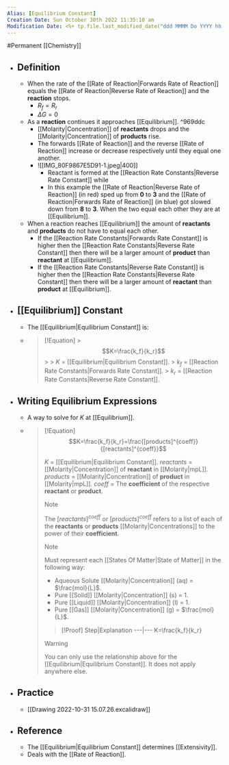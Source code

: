 ```yaml
---
Alias: [Equilibrium Constant]
Creation Date: Sun October 30th 2022 11:35:10 am 
Modification Date: <%+ tp.file.last_modified_date("ddd MMMM Do YYYY hh:mm:ss a") %>
---
```

#Permanent [[Chemistry]]

- ## Definition
	- When the rate of the [[Rate of Reaction|Forwards Rate of Reaction]] equals the [[Rate of Reaction|Reverse Rate of Reaction]] and the **reaction** stops.
		- $R_f=R_r$
		- $\Delta G=0$
	- As a **reaction** continues it approaches [[Equilibrium]]. ^969ddc
		- [[Molarity|Concentration]] of **reactants** drops and the [[Molarity|Concentration]] of **products** rise. 
		- The forwards [[Rate of Reaction]] and the reverse [[Rate of Reaction]] increase or decrease respectively until they equal one another.
		- ![[IMG_80F9867E5D91-1.jpeg|400]]
			- Reactant is formed at the [[Reaction Rate Constants|Reverse Rate Constant]] while 
			- In this example the [[Rate of Reaction|Reverse Rate of Reaction]] (in red) sped up from **0** to **3** and the [[Rate of Reaction|Forwards Rate of Reaction]] (in blue) got slowed down from **8** to **3**. When the two equal each other they are at [[Equilibrium]].
	- When a reaction reaches [[Equilibrium]] the amount of **reactants** and **products** do not have to equal each other.
		- If the [[Reaction Rate Constants|Forwards Rate Constant]] is higher then the [[Reaction Rate Constants|Reverse Rate Constant]] then there will be a larger amount of **product** than **reactant** at [[Equilibrium]].
		- If the [[Reaction Rate Constants|Reverse Rate Constant]] is higher then the [[Reaction Rate Constants|Reverse Rate Constant]] then there will be a larger amount of **reactant** than **product** at [[Equilibrium]].
- ## [[Equilibrium]] Constant
	- The [[Equilibrium|Equilibrium Constant]] is:
	- > [!Equation]
          > $$K=\frac{k_f}{k_r}$$
          > 
          > $K$ = [[Equilibrium|Equilibrium Constant]].
          > $k_f$ = [[Reaction Rate Constants|Forwards Rate Constant]].
          > $k_r$ = [[Reaction Rate Constants|Reverse Rate Constant]].
- ## Writing Equilibrium Expressions
	- A way to solve for $K$ at [[Equilibrium]].
	- > [!Equation]
	  > $$K=\frac{k_f}{k_r}=\frac{[products]^{coeff}}{[reactants]^{coeff}}$$
	  > 
	  > $K$ = [[Equilibrium|Equilibrium Constant]].
	  > $reactants$ = [[Molarity|Concentration]] of **reactant** in [[Molarity|mpL]].
	  > $products$ =  [[Molarity|Concentration]] of **product** in [[Molarity|mpL]].
	  > $coeff$ = The **coefficient** of the respective **reactant** or **product**.
	  > 
	  > > [!Note]
	  > > The $[reactants]^{coeff}$ or $[products]^{coeff}$ refers to a list of each of the **reactants** or **products** [[Molarity|Concentrations]] to the power of their **coefficient**.
	  >
	  > > [!Note]
	  > > Must represent each [[States Of Matter|State of Matter]] in the following way:
	  > > - Aqueous Solute [[Molarity|Concentration]] (aq) = $\frac{mol}{L}$.
	  > > - Pure [[Solid]] [[Molarity|Concentration]] (s) = $1$.
	  > > - Pure [[Liquid]] [[Molarity|Concentration]] (l) = $1$.
	  > > - Pure [[Gas]] [[Molarity|Concentration]] (g) = $\frac{mol}{L}$.
	  >
	  > > [!Proof]
	  > > Step|Explanation
	  > > ---|---
	  > > K=\frac{k_f}{k_r}
	  >
	  > > [!Warning]
	  > > You can only use the relationship above for the [[Equilibrium|Equilibrium Constant]]. It does not apply anywhere else.
- ## Practice
	- [[Drawing 2022-10-31 15.07.26.excalidraw]]
- ## Reference
	- The [[Equilibrium|Equilibrium Constant]] determines [[Extensivity]].
	- Deals with the [[Rate of Reaction]].